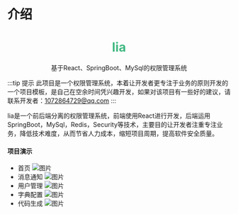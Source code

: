 # 介绍

<h1 style="text-align: center; color: #42b983">lia</h1>
<p style="text-align: center">基于React、SpringBoot、MySql的权限管理系统</p>

:::tip 提示
此项目是一个权限管理系统，本着让开发者更专注于业务的原则开发的一个项目模板，是自己在空余时间凭兴趣开发，如果对该项目有一些好的建议，请联系开发者：1072864729@qq.com
:::


lia是一个前后端分离的权限管理系统，前端使用React进行开发，后端运用SpringBoot，MySql，Redis，Security等技术，主要目的让开发者注重专注业务，降低技术难度，从而节省人力成本，缩短项目周期，提高软件安全质量。

#### 项目演示
* 首页
![图片](/lia-app/index.png)
* 消息通知
![图片](/lia-app/message.png)
* 用户管理
![图片](/lia-app/user.png)
* 字典配置
![图片](/lia-app/dict.png)
* 代码生成
![图片](/lia-app/code.png)
